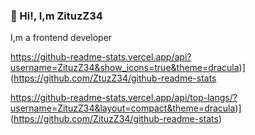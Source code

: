 ### 👋 Hi!, I,m ZituzZ34
I,m a frontend developer

https://github-readme-stats.vercel.app/api?username=ZituzZ34&show_icons=true&theme=dracula)](https://github.com/ZtuzZ34/github-readme-stats

https://github-readme-stats.vercel.app/api/top-langs/?username=ZituzZ34&layout=compact&theme=dracula)](https://github.com/ZituzZ34/github-readme-stats)

